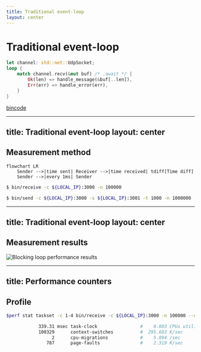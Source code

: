 ```yaml
---
title: Traditional event-loop
layout: center
---
```


# Traditional event-loop

```rust
let channel: std::net::UdpSocket;
loop {
    match channel.recv(&mut buf) /* .await */ {
        Ok(len) => handle_message(&buf[..len]),
        Err(err) => handle_error(err),
    }
}
```

[bincode](https://docs.rs/bincode/latest/bincode/)

<!--
Спочатку зробимо традиційний застосунок який обробляє події

Це може бути синхронне чи асинхронне очікування, 
ми використовуємо синхронне оскільки воно буде скоріш за все швидше

У нас  є цикл де ми отримуємо та обробляємо події
Нас більше цікавить отримання за темою

Тут хочу нашадати наші повідомлення передаються через UDP, тому в нас немає гарантії послідовності а також цілісності. 
Тому всі повідомлення у нас будут меньше MTU
-->

---
title: Traditional event-loop
layout: center
---

## Measurement method

<p>

```mermaid
flowchart LR
    Sender -->|time sent| Receiver -->|time received| tdiff[Time diff]
    Sender -->|every 1ms| Sender
```

</p>

```sh
$ bin/receive -c ${LOCAL_IP}:3000 -n 100000
```

```sh
$ bin/send -c ${LOCAL_IP}:3000 -s ${LOCAL_IP}:3001 -t 1000 -n 1000000
```

<!--
Дуже коротко
-->

---
title: Traditional event-loop
layout: center
---

## Measurement results

![Blocking loop performance results](static/1_blocking.png)

---
title: Performance counters
---

## Profile

```sh
$perf stat taskset -c 1-4 bin/receive -c ${LOCAL_IP}:3000 -n 100000 --core 1
```

```sh
            339.31 msec task-clock                #    0.003 CPUs utilized          
            100329      context-switches          #  295.683 K/sec                  
                 2      cpu-migrations            #    5.894 /sec                   
               787      page-faults               #    2.319 K/sec                  
```
